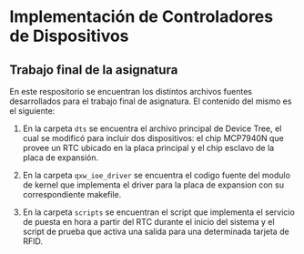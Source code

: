 # Implementación de Controladores de Dispositivos
## Trabajo final de la asignatura

En este respositorio se encuentran los distintos archivos fuentes desarrollados para el trabajo final de asignatura. El contenido del mismo es el siguiente:

1. En la carpeta `dts` se encuentra el archivo principal de Device Tree, el cual se modificó para incluir dos dispositivos: el chip MCP7940N que provee un RTC ubicado en la placa principal y el chip esclavo de la placa de expansión.

2. En la carpeta `qxw_ioe_driver` se encuentra el codigo fuente del modulo de kernel que implementa el driver para la placa de expansion con su correspondiente makefile.

3. En la carpeta `scripts` se encuentran el script que implementa el servicio de puesta en hora a partir del RTC durante el inicio del sistema y el script de prueba que activa una salida para una determinada tarjeta de RFID.